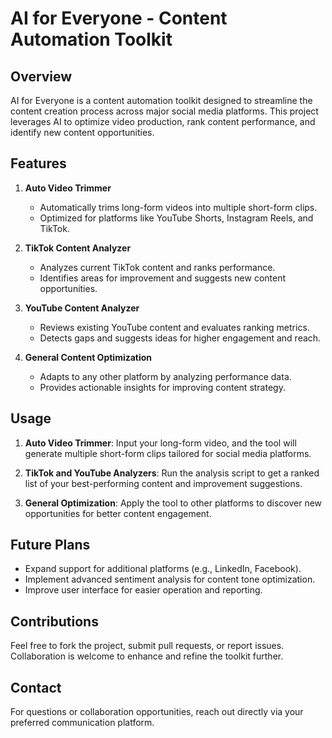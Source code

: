 # AI for Everyone - Content Automation Toolkit

## Overview
AI for Everyone is a content automation toolkit designed to streamline the content creation process across major social media platforms. This project leverages AI to optimize video production, rank content performance, and identify new content opportunities.

## Features

1. **Auto Video Trimmer**
   - Automatically trims long-form videos into multiple short-form clips.
   - Optimized for platforms like YouTube Shorts, Instagram Reels, and TikTok.

2. **TikTok Content Analyzer**
   - Analyzes current TikTok content and ranks performance.
   - Identifies areas for improvement and suggests new content opportunities.

3. **YouTube Content Analyzer**
   - Reviews existing YouTube content and evaluates ranking metrics.
   - Detects gaps and suggests ideas for higher engagement and reach.

4. **General Content Optimization**
   - Adapts to any other platform by analyzing performance data.
   - Provides actionable insights for improving content strategy.

## Usage
1. **Auto Video Trimmer**: Input your long-form video, and the tool will generate multiple short-form clips tailored for social media platforms.

2. **TikTok and YouTube Analyzers**: Run the analysis script to get a ranked list of your best-performing content and improvement suggestions.

3. **General Optimization**: Apply the tool to other platforms to discover new opportunities for better content engagement.

## Future Plans
- Expand support for additional platforms (e.g., LinkedIn, Facebook).
- Implement advanced sentiment analysis for content tone optimization.
- Improve user interface for easier operation and reporting.

## Contributions
Feel free to fork the project, submit pull requests, or report issues. Collaboration is welcome to enhance and refine the toolkit further.

## Contact
For questions or collaboration opportunities, reach out directly via your preferred communication platform.

